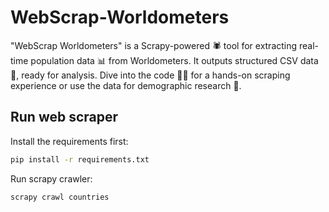 # WebScrap-Worldometers

"WebScrap Worldometers" is a Scrapy-powered 🕷️ tool for extracting real-time population data 📊 from Worldometers. It outputs structured CSV data 📁, ready for analysis. Dive into the code 👨‍💻 for a hands-on scraping experience or use the data for demographic research 🧮.

## Run web scraper

Install the requirements first:
```bash
pip install -r requirements.txt
```

Run scrapy crawler:
```bash
scrapy crawl countries
```